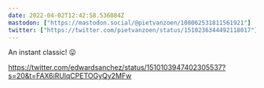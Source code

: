 ```yaml
---
date: 2022-04-02T12:42:58.536084Z
mastodon: ["https://mastodon.social/@pietvanzoen/108062531811561921"]
twitter: ["https://twitter.com/pietvanzoen/status/1510236344492118017"]
---
```

An instant classic! 😛

https://twitter.com/edwardsanchez/status/1510103947402305537?s=20&t=FAX6iRUlqCPETOGyQy2MFw
